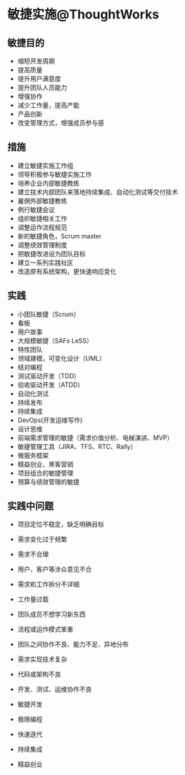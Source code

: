 # 敏捷实施@ThoughtWorks

## 敏捷目的

- 缩短开发周期
- 提高质量
- 提升用户满意度
- 提升团队人员能力
- 增强协作
- 减少工作量，提高产能
- 产品创新
- 改变管理方式，增强成员参与感

## 措施

- 建立敏捷实施工作组
- 领导积极参与敏捷实施工作
- 培养企业内部敏捷教练
- 建立技术内部团队来落地持续集成、自动化测试等交付技术
- 雇佣外部敏捷教练
- 例行敏捷会议
- 组织敏捷相关工作
- 调整运作流程规范
- 新的敏捷角色，Scrum master
- 调整绩效管理制度
- 把敏捷改进设为团队目标
- 建立一系列实践社区
- 改造原有系统架构，更快速响应变化

## 实践

- 小团队敏捷（Scrum）
- 看板
- 用户故事
- 大规模敏捷（SAFs LeSS）
- 特性团队
- 领域建模，可变化设计（UML）
- 结对编程
- 测试驱动开发（TDD）
- 验收驱动开发（ATDD）
- 自动化测试
- 持续发布
- 持续集成
- DevOps(开发运维写作)
- 设计思维
- 前端需求管理的敏捷（需求价值分析、电梯演讲、MVP）
- 敏捷管理工具（JIRA、TFS、RTC、Rally）
- 微服务框架
- 精益创业、黑客营销
- 项目组合的敏捷管理
- 预算与绩效管理的敏捷

## 实践中问题

- 项目定位不稳定，缺乏明确目标
- 需求变化过于频繁
- 需求不合理
- 用户、客户等涉众意见不合
- 需求和工作拆分不详细
- 工作量过载
- 团队成员不想学习新东西
- 流程或运作模式笨重
- 团队之间协作不良、能力不足、异地分布
- 需求实现技术复杂
- 代码或架构不良
- 开发、测试、运维协作不良

- 敏捷开发
- 极限编程
- 快速迭代
- 持续集成
- 精益创业
